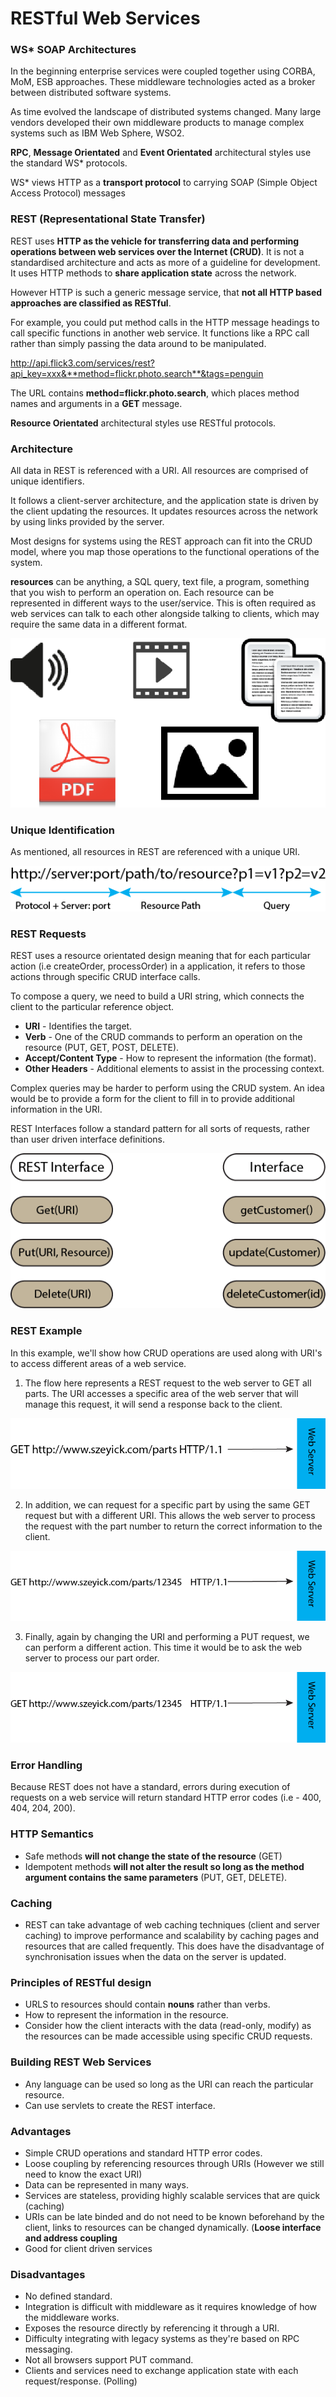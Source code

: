 # RESTful Web Services

### WS* SOAP Architectures

In the beginning enterprise services were coupled together using CORBA, MoM, ESB approaches. These middleware technologies acted as a broker between distributed software systems.

As time evolved the landscape of distributed systems changed. Many large vendors developed their own middleware products to manage complex systems such as IBM Web Sphere, WSO2.

**RPC**, **Message Orientated** and **Event Orientated** architectural styles use the standard WS* protocols.

WS* views HTTP as a **transport protocol** to carrying SOAP (Simple Object Access Protocol) messages

### REST (Representational State Transfer)

REST uses **HTTP as the vehicle for transferring data and performing operations between web services over the Internet (CRUD)**. It is not a standardised architecture and acts as more of a guideline for development. It uses HTTP methods to **share application state** across the network.

However HTTP is such a generic message service, that **not all HTTP based approaches are classified as RESTful**. 

For example, you could put method calls in the HTTP message headings to call specific functions in another web service. It functions like a RPC call rather than simply passing the data around to be manipulated.

http://api.flick3.com/services/rest?api_key=xxx&**method=flickr.photo.search**&tags=penguin

The URL contains **method=flickr.photo.search**, which places method names and arguments in a **GET** message.

**Resource Orientated** architectural styles use RESTful protocols.

### Architecture

All data in REST is referenced with a URI. All resources are comprised of unique identifiers.

It follows a client-server architecture, and the application state is driven by the client updating the resources. It updates resources across the network by using links provided by the server.

Most designs for systems using the REST approach can fit into the CRUD model, where you map those operations to the functional operations of the system.

**resources** can be anything, a SQL query, text file, a program, something that you wish to perform an operation on. Each resource can be represented in different ways to the user/service. This is often required as web services can talk to each other alongside talking to clients, which may require the same data in a different format.

![alt text][resources]

[resources]: https://github.com/szeyick/webApplicationArchitectures/blob/master/RESTfulWebServices/resources/RESTfulResources.png "RESTful References"

### Unique Identification

As mentioned, all resources in REST are referenced with a unique URI.

![alt text][logo]

[logo]: https://github.com/szeyick/webApplicationArchitectures/blob/master/RESTfulWebServices/resources/RESTUri.png "Unique URI References"

### REST Requests

REST uses a resource orientated design meaning that for each particular action (i.e createOrder, processOrder) in a application, it refers to those actions through specific CRUD interface calls.

To compose a query, we need to build a URI string, which connects the client to the particular reference object.

- **URI** - Identifies the target.
- **Verb** - One of the CRUD commands to perform an operation on the resource (PUT, GET, POST, DELETE).
- **Accept/Content Type** - How to represent the information (the format).
- **Other Headers** - Additional elements to assist in the processing context.

Complex queries may be harder to perform using the CRUD system. An idea would be to provide a form for the client to fill in to provide additional information in the URI.

REST Interfaces follow a standard pattern for all sorts of requests, rather than user driven interface definitions.

![alt text][interface]

[interface]: https://github.com/szeyick/webApplicationArchitectures/blob/master/RESTfulWebServices/resources/RESTInterface.png "REST provides uniform interfaces"

### REST Example

In this example, we'll show how CRUD operations are used along with URI's to access different areas of a web service.

1. The flow here represents a REST request to the web server to GET all parts. The URI accesses a specific area of the web server that will manage this request, it will send a response back to the client.

![alt text][RESTRequest]

[RESTRequest]: https://github.com/szeyick/webApplicationArchitectures/blob/master/RESTfulWebServices/resources/RESTRequest.png "REST request to retrieve"

2. In addition, we can request for a specific part by using the same GET request but with a different URI. This allows the web server to process the request with the part number to return the correct information to the client.

![alt text][RESTSpecificRequest]

[RESTSpecificRequest]: https://github.com/szeyick/webApplicationArchitectures/blob/master/RESTfulWebServices/resources/RESTSpecificRequest.png "REST request to retrieve specific part"

3. Finally, again by changing the URI and performing a PUT request, we can perform a different action. This time it would be to ask the web server to process our part order.

![alt text][RESTSpecificRequest]

[RESTSpecificRequest]: https://github.com/szeyick/webApplicationArchitectures/blob/master/RESTfulWebServices/resources/RESTRequestOrder.png "REST request to process order"

### Error Handling

Because REST does not have a standard, errors during execution of requests on a web service will return standard HTTP error codes (i.e - 400, 404, 204, 200).

### HTTP Semantics

- Safe methods **will not change the state of the resource** (GET)
- Idempotent methods **will not alter the result so long as the method argument contains the same parameters** (PUT, GET, DELETE).

### Caching

- REST can take advantage of web caching techniques (client and server caching) to improve performance and scalability by caching pages and resources that are called frequently. This does have the disadvantage of synchronisation issues when the data on the server is updated.

### Principles of RESTful design

- URLS to resources should contain **nouns** rather than verbs.
- How to represent the information in the resource.
- Consider how the client interacts with the data (read-only, modify) as the resources can be made accessible using specific CRUD requests.

### Building REST Web Services

- Any language can be used so long as the URI can reach the particular resource.
- Can use servlets to create the REST interface.

### Advantages

- Simple CRUD operations and standard HTTP error codes.
- Loose coupling by referencing resources through URIs (However we still need to know the exact URI)
- Data can be represented in many ways.
- Services are stateless, providing highly scalable services that are quick (caching)
- URIs can be late binded and do not need to be known beforehand by the client, links to resources can be changed dynamically. (**Loose interface and address coupling**
- Good for client driven services

### Disadvantages

- No defined standard.
- Integration is difficult with middleware as it requires knowledge of how the middleware works.
- Exposes the resource directly by referencing it through a URI.
- Difficulty integrating with legacy systems as they're based on RPC messaging.
- Not all browsers support PUT command.
- Clients and services need to exchange application state with each request/response. (Polling)
